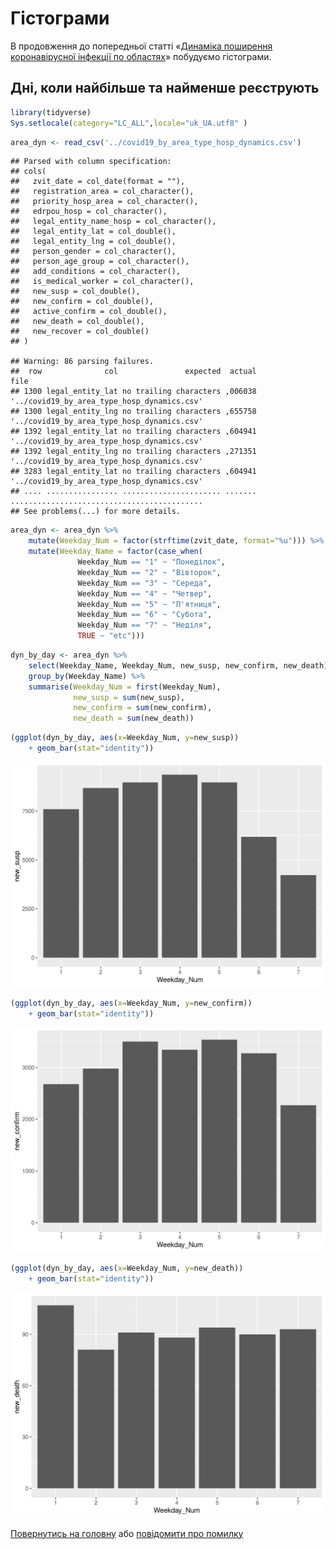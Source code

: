 Гістограми
================

В продовження до попередньої статті «[Динаміка поширення коронавірусної інфекції по областях](regions_dyn.html)» побудуємо гістограми.

Дні, коли найбільше та найменше реєструють
------------------------------------------

``` r
library(tidyverse)
Sys.setlocale(category="LC_ALL",locale="uk_UA.utf8" )
```

``` r
area_dyn <- read_csv('../covid19_by_area_type_hosp_dynamics.csv')
```

    ## Parsed with column specification:
    ## cols(
    ##   zvit_date = col_date(format = ""),
    ##   registration_area = col_character(),
    ##   priority_hosp_area = col_character(),
    ##   edrpou_hosp = col_character(),
    ##   legal_entity_name_hosp = col_character(),
    ##   legal_entity_lat = col_double(),
    ##   legal_entity_lng = col_double(),
    ##   person_gender = col_character(),
    ##   person_age_group = col_character(),
    ##   add_conditions = col_character(),
    ##   is_medical_worker = col_character(),
    ##   new_susp = col_double(),
    ##   new_confirm = col_double(),
    ##   active_confirm = col_double(),
    ##   new_death = col_double(),
    ##   new_recover = col_double()
    ## )

    ## Warning: 86 parsing failures.
    ##  row              col               expected  actual                                        file
    ## 1300 legal_entity_lat no trailing characters ,006038 '../covid19_by_area_type_hosp_dynamics.csv'
    ## 1300 legal_entity_lng no trailing characters ,655758 '../covid19_by_area_type_hosp_dynamics.csv'
    ## 1392 legal_entity_lat no trailing characters ,604941 '../covid19_by_area_type_hosp_dynamics.csv'
    ## 1392 legal_entity_lng no trailing characters ,271351 '../covid19_by_area_type_hosp_dynamics.csv'
    ## 3283 legal_entity_lat no trailing characters ,604941 '../covid19_by_area_type_hosp_dynamics.csv'
    ## .... ................ ...................... ....... ...........................................
    ## See problems(...) for more details.

``` r
area_dyn <- area_dyn %>%
    mutate(Weekday_Num = factor(strftime(zvit_date, format="%u"))) %>%
    mutate(Weekday_Name = factor(case_when(
               Weekday_Num == "1" ~ "Понеділок",
               Weekday_Num == "2" ~ "Вівторок",
               Weekday_Num == "3" ~ "Середа",
               Weekday_Num == "4" ~ "Четвер",
               Weekday_Num == "5" ~ "П'ятниця",
               Weekday_Num == "6" ~ "Субота",
               Weekday_Num == "7" ~ "Неділя",
               TRUE ~ "etc")))
```

``` r
dyn_by_day <- area_dyn %>%
    select(Weekday_Name, Weekday_Num, new_susp, new_confirm, new_death) %>%
    group_by(Weekday_Name) %>%
    summarise(Weekday_Num = first(Weekday_Num),
              new_susp = sum(new_susp),
              new_confirm = sum(new_confirm),
              new_death = sum(new_death))
```

``` r
(ggplot(dyn_by_day, aes(x=Weekday_Num, y=new_susp))
    + geom_bar(stat="identity"))
```

<img src="fig_histograms_dyn/unnamed-chunk-6-1.png" width="672" />

``` r
(ggplot(dyn_by_day, aes(x=Weekday_Num, y=new_confirm))
    + geom_bar(stat="identity"))
```

<img src="fig_histograms_dyn/unnamed-chunk-7-1.png" width="672" />

``` r
(ggplot(dyn_by_day, aes(x=Weekday_Num, y=new_death))
    + geom_bar(stat="identity"))
```

<img src="fig_histograms_dyn/unnamed-chunk-8-1.png" width="672" />

[Повернутись на головну](index.html) або [повідомити про помилку]((https://github.com/vityok/covid19_ua/issues))
